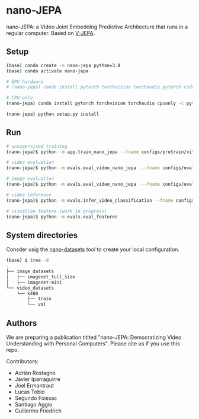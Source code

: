 # nano-JEPA

nano-JEPA: a Video Joint Embedding Predictive Architecture that runs in a regular computer. Based on [V-JEPA](https://github.com/facebookresearch/jepa).

## Setup

```bash
(base) conda create -n nano-jepa python=3.9 
(base) conda activate nano-jepa

# GPU hardware
# (nano-jepa) conda install pytorch torchvision torchaudio pytorch-cuda=12.1 -c pytorch -c nvidia

# CPU only
(nano-jepa) conda install pytorch torchvision torchaudio cpuonly -c pytorch

(nano-jepa) python setup.py install
```

## Run

```bash
# unsupervised training
(nano-jepa)$ python -m app.train_nano_jepa --fname configs/pretrain/vitl16.yaml

# video evaluation
(nano-jepa)$ python -m evals.eval_video_nano_jepa  --fname configs/evals/vitt16_k400_16x8x3.yaml

# image evaluation
(nano-jepa)$ python -m evals.eval_video_nano_jepa  --fname configs/evals/vitt16_in1k.yaml

# video inference
(nano-jepa)$ python -m evals.infer_video_classification --fname configs/infer/infer_vitl16_k400x8x3.yaml

# visualize feature (work in progress)
(nano-jepa)$ python -m evals.eval_features 
```

## System directories

Consder usig the [nano-datasets](https://github.com/BHI-Research/nano-datasets) tool to create your local configuration.

```bash
(base) $ tree -d
.
├── image_datasets
│   ├── imagenet_full_size
│   ├── imagenet-mini
└── video_datasets
    └── k400
        ├── train
        └── val
```

## Authors

We are preparing a publication titlted "nano-JEPA: Democratizing Video Understanding with Personal Computers". Please cite us if you use this repo.

Contributors:

* Adrián Rostagno
* Javier Iparraguirre
* Joel Ermantraut
* Lucas Tobio
* Segundo Foissac
* Santiago Aggio
* Guillermo Friedrich
